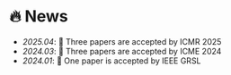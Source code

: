 # 🔥 News
- *2025.04*: 🎉 Three papers are accepted by ICMR 2025
- *2024.03*: 🎉 Three papers are accepted by ICME 2024
- *2024.01*: 🎉 One paper is accepted by IEEE GRSL
